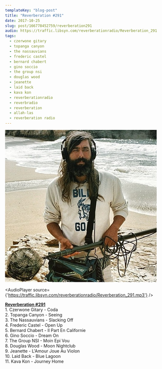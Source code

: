 ```yaml
---
templateKey: "blog-post"
title: "Reverberation #291"
date: 2017-10-25
slug: post/166778452759/reverberation291
audio: https://traffic.libsyn.com/reverberationradio/Reverberation_291.mp3
tags:
  - czerwone gitary
  - topanga canyon
  - the nassauvians
  - frederic castel
  - bernard chabert
  - gino soccio
  - the group nsi
  - douglas wood
  - jeanette
  - laid back
  - kava kon
  - reverberationradio
  - reverbradio
  - reverberation
  - allah-las
  - reverberation radio
---
```


![Reverberation #291](../images/5a809cb129eacdb5cecf849ba9bc05680e9415da253632293f0aa9dbb3314899.jpg)

<AudioPlayer source={'https://traffic.libsyn.com/reverberationradio/Reverberation_291.mp3'} />

<p><b><a href="https://traffic.libsyn.com/reverberationradio/Reverberation_291.mp3">Reverberation #291</a><br /></b>1. Czerwone Gitary - Coda<br />2. Topanga Canyon - Seeing<br />3. The Nassauvians - Slacking Off<br />4. Frederic Castel - Open Up<br />5. Bernard Chabert - Il Part En Californie<br />6. Gino Soccio - Dream On<br />7. The Group NSI - Moin Epi Vou<br />8. Douglas Wood - Moon Nightclub<br />9. Jeanette - L'Amour Joue Au Violon<br />10. Laid Back - Blue Lagoon<br />11. Kava Kon - Journey Home</p>
